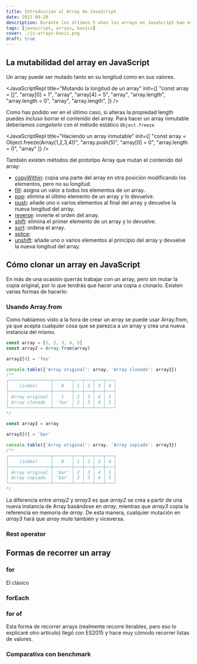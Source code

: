 ```yaml
---
title: Introducción al Array de JavaScript
date: 2021-09-20
description: Durante los últimos 5 años los arrays en JavaScript han experimentado muchas mejoras. Te muestro algunas de ellas en esta entrada.
tags: [javascript, arrays, basics]
cover: ./js-arrays-basic.png
draft: true
---
```



## La mutabilidad del array en JavaScript

Un array puede ser mutado tanto en su longitud como en sus valores.

<JavaScriptRepl
  title="Mutando la longitud de un array"
  init={[
    "const array = []",
    "array[0] = 1",
    "array",
    "array[4] = 5",
    "array",
    "array.length",
    "array.length = 0",
    "array",
    "array.length",
  ]}
/>

Como has podido ver en el último caso, si alteras la propiedad length puedes incluso borrar el contenido del array. Para hacer un array inmutable deberíamos *congelarlo* con el método estático `Object.freeze`

<JavaScriptRepl
  title="Haciendo un array inmutable"
  init={[
    "const array = Object.freeze(Array(1,2,3,4))",
    "array.push(5)",
    "array[0] = 0",
    "array.length = 0",
    "array"
  ]}
/>

También existen métodos del prototipo Array que mutan el contenido del array:
- [copyWithin](https://developer.mozilla.org/es/docs/Web/JavaScript/Reference/Global_Objects/Array/copyWithin): copia una parte del array en otra posición modificando los elementos, pero no su longitud.
- [fill](https://developer.mozilla.org/es/docs/Web/JavaScript/Reference/Global_Objects/Array/fill): asigna un valor a todos los elementos de un array.
- [pop](https://developer.mozilla.org/es/docs/Web/JavaScript/Reference/Global_Objects/Array/pop): elimina el último elemento de un array y lo devuelve.
- [push](https://developer.mozilla.org/es/docs/Web/JavaScript/Reference/Global_Objects/Array/push): añade uno o varios elementos al final del array y devuelve la nueva longitud del array.
- [reverse](https://developer.mozilla.org/es/docs/Web/JavaScript/Reference/Global_Objects/Array/reverse): invierte el orden del array.
- [shift](https://developer.mozilla.org/es/docs/Web/JavaScript/Reference/Global_Objects/Array/shift): elimina el primer elemento de un array y lo devuelve.
- [sort](https://developer.mozilla.org/es/docs/Web/JavaScript/Reference/Global_Objects/Array/sort): ordena el array.
- [splice](https://developer.mozilla.org/es/docs/Web/JavaScript/Reference/Global_Objects/Array/splice):
- [unshift](https://developer.mozilla.org/es/docs/Web/JavaScript/Reference/Global_Objects/Array/unshift): añade uno o varios elementos al principio del array y devuelve la nueva longitud del array.

## Cómo clonar un array en JavaScript

En más de una ocasión querrás trabajar con un array, pero sin mutar la copia original, por lo que tendrás que hacer una copia o clonarlo. Existen varias formas de hacerlo:

### Usando Array.from

Como habíamos visto a la hora de crear un array se puede usar Array.from, ya que acepta cualquier cosa que se parezca a un array y crea una nueva instancia del mismo.

```js
const array = [1, 2, 3, 4, 5]
const array2 = Array.from(array)

array2[0] = 'foo'

console.table({'Array original': array, 'Array clonado': array2})
/**
┌────────────────┬───────┬───┬───┬───┬───┐
│    (index)     │   0   │ 1 │ 2 │ 3 │ 4 │
├────────────────┼───────┼───┼───┼───┼───┤
│ Array original │   1   │ 2 │ 3 │ 4 │ 5 │
│ Array clonado  │ 'foo' │ 2 │ 3 │ 4 │ 5 │
└────────────────┴───────┴───┴───┴───┴───┘
*/

const array3 = array

array3[0] = 'bar'

console.table({'Array original': array, 'Array copiado': array3})
/**
┌────────────────┬───────┬───┬───┬───┬───┐
│    (index)     │   0   │ 1 │ 2 │ 3 │ 4 │
├────────────────┼───────┼───┼───┼───┼───┤
│ Array original │ 'bar' │ 2 │ 3 │ 4 │ 5 │
│ Array copiado  │ 'bar' │ 2 │ 3 │ 4 │ 5 │
└────────────────┴───────┴───┴───┴───┴───┘
*/
```
La diferencia entre *array2* y *array3* es que *array2* se crea a partir de una nueva instancia de Array basándose en *array*, mientras que *array3* copia la referencia en memoria de *array*. De esta manera, cualquier mutación en *array3* hará que *array* mute también y viceversa.

### Rest operator


## Formas de recorrer un array

### for

El clásico

### forEach

### for of
Esta forma de recorrer arrays (realmente recorre iterables, pero eso lo explicaré otro artículo) llegó con ES2015 y hace muy cómodo recorrer listas de valores.

### Comparativa con benchmark




